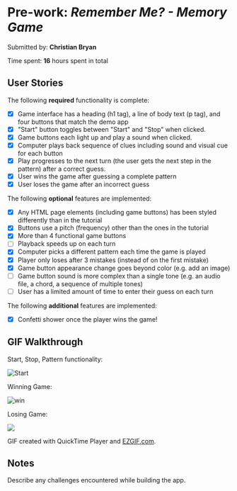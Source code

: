 # Pre-work: *Remember Me? - Memory Game*

Submitted by: **Christian Bryan**

Time spent: **16** hours spent in total

## User Stories

The following **required** functionality is complete:

* [x] Game interface has a heading (h1 tag), a line of body text (p tag), and four buttons that match the demo app
* [x] "Start" button toggles between "Start" and "Stop" when clicked.
* [x] Game buttons each light up and play a sound when clicked.
* [x] Computer plays back sequence of clues including sound and visual cue for each button
* [x] Play progresses to the next turn (the user gets the next step in the pattern) after a correct guess.
* [x] User wins the game after guessing a complete pattern
* [x] User loses the game after an incorrect guess

The following **optional** features are implemented:

* [x] Any HTML page elements (including game buttons) has been styled differently than in the tutorial
* [x] Buttons use a pitch (frequency) other than the ones in the tutorial
* [x] More than 4 functional game buttons
* [ ] Playback speeds up on each turn
* [x] Computer picks a different pattern each time the game is played
* [x] Player only loses after 3 mistakes (instead of on the first mistake)
* [x] Game button appearance change goes beyond color (e.g. add an image)
* [ ] Game button sound is more complex than a single tone (e.g. an audio file, a chord, a sequence of multiple tones)
* [ ] User has a limited amount of time to enter their guess on each turn

The following **additional** features are implemented:
* [x] Confetti shower once the player wins the game!

## GIF Walkthrough

Start, Stop, Pattern functionality:

![Start](https://user-images.githubusercontent.com/77913247/163657830-ef433236-a059-412d-992b-2e5e41a986f9.gif)


Winning Game:

![win](https://user-images.githubusercontent.com/77913247/163658032-3d9ca5e3-681e-4772-af4a-f9885d0c8397.gif)


Losing Game:

![](https://i.imgur.com/sP3AHbX.gif)

GIF created with QuickTime Player and [EZGIF.com](https://ezgif.com/video-to-gif).

## Notes

Describe any challenges encountered while building the app.
